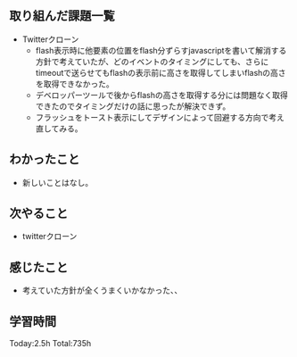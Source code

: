 ## 取り組んだ課題一覧
- Twitterクローン
  - flash表示時に他要素の位置をflash分ずらすjavascriptを書いて解消する方針で考えていたが、どのイベントのタイミングにしても、さらにtimeoutで送らせてもflashの表示前に高さを取得してしまいflashの高さを取得できなかった。
  - デベロッパーツールで後からflashの高さを取得する分には問題なく取得できたのでタイミングだけの話に思ったが解決できず。
  - フラッシュをトースト表示にしてデザインによって回避する方向で考え直してみる。    

## わかったこと
- 新しいことはなし。         

## 次やること
- twitterクローン　

## 感じたこと
- 考えていた方針が全くうまくいかなかった、、
  
## 学習時間
Today:2.5h
Total:735h